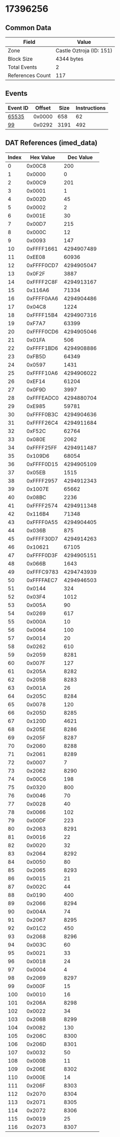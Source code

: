 # 17396256

## Common Data

| Field            | Value                    |
|------------------|--------------------------|
| Zone             | Castle Oztroja (ID: 151) |
| Block Size       | 4344 bytes               |
| Total Events     | 2                        |
| References Count | 117                      |

## Events

| Event ID            | Offset   |   Size |   Instructions |
|---------------------|----------|--------|----------------|
| [65535](./65535.md) | 0x0000   |    658 |             62 |
| [99](./99.md)       | 0x0292   |   3191 |            492 |

## DAT References (imed_data)

|   Index | Hex Value   |   Dec Value |
|---------|-------------|-------------|
|       0 | 0x00C8      |         200 |
|       1 | 0x0000      |           0 |
|       2 | 0x00C9      |         201 |
|       3 | 0x0001      |           1 |
|       4 | 0x002D      |          45 |
|       5 | 0x0002      |           2 |
|       6 | 0x001E      |          30 |
|       7 | 0x00D7      |         215 |
|       8 | 0x000C      |          12 |
|       9 | 0x0093      |         147 |
|      10 | 0xFFFF1661  |  4294907489 |
|      11 | 0xEE08      |       60936 |
|      12 | 0xFFFF0CD7  |  4294905047 |
|      13 | 0x0F2F      |        3887 |
|      14 | 0xFFFF2C8F  |  4294913167 |
|      15 | 0x116A6     |       71334 |
|      16 | 0xFFFF0AA6  |  4294904486 |
|      17 | 0x04C8      |        1224 |
|      18 | 0xFFFF15B4  |  4294907316 |
|      19 | 0xF7A7      |       63399 |
|      20 | 0xFFFF0CD6  |  4294905046 |
|      21 | 0x01FA      |         506 |
|      22 | 0xFFFF1BD6  |  4294908886 |
|      23 | 0xFB5D      |       64349 |
|      24 | 0x0597      |        1431 |
|      25 | 0xFFFF10A6  |  4294906022 |
|      26 | 0xEF14      |       61204 |
|      27 | 0x0F9D      |        3997 |
|      28 | 0xFFFEADC0  |  4294880704 |
|      29 | 0xE985      |       59781 |
|      30 | 0xFFFF0B3C  |  4294904636 |
|      31 | 0xFFFF26C4  |  4294911684 |
|      32 | 0xF52C      |       62764 |
|      33 | 0x080E      |        2062 |
|      34 | 0xFFFF25FF  |  4294911487 |
|      35 | 0x109D6     |       68054 |
|      36 | 0xFFFF0D15  |  4294905109 |
|      37 | 0x05EB      |        1515 |
|      38 | 0xFFFF2957  |  4294912343 |
|      39 | 0x1007E     |       65662 |
|      40 | 0x08BC      |        2236 |
|      41 | 0xFFFF2574  |  4294911348 |
|      42 | 0x116B4     |       71348 |
|      43 | 0xFFFF0A55  |  4294904405 |
|      44 | 0x036B      |         875 |
|      45 | 0xFFFF30D7  |  4294914263 |
|      46 | 0x10621     |       67105 |
|      47 | 0xFFFF0D3F  |  4294905151 |
|      48 | 0x066B      |        1643 |
|      49 | 0xFFFC9783  |  4294743939 |
|      50 | 0xFFFFAEC7  |  4294946503 |
|      51 | 0x0144      |         324 |
|      52 | 0x03F4      |        1012 |
|      53 | 0x005A      |          90 |
|      54 | 0x0269      |         617 |
|      55 | 0x000A      |          10 |
|      56 | 0x0064      |         100 |
|      57 | 0x0014      |          20 |
|      58 | 0x0262      |         610 |
|      59 | 0x2059      |        8281 |
|      60 | 0x007F      |         127 |
|      61 | 0x205A      |        8282 |
|      62 | 0x205B      |        8283 |
|      63 | 0x001A      |          26 |
|      64 | 0x205C      |        8284 |
|      65 | 0x0078      |         120 |
|      66 | 0x205D      |        8285 |
|      67 | 0x120D      |        4621 |
|      68 | 0x205E      |        8286 |
|      69 | 0x205F      |        8287 |
|      70 | 0x2060      |        8288 |
|      71 | 0x2061      |        8289 |
|      72 | 0x0007      |           7 |
|      73 | 0x2062      |        8290 |
|      74 | 0x00C6      |         198 |
|      75 | 0x0320      |         800 |
|      76 | 0x0046      |          70 |
|      77 | 0x0028      |          40 |
|      78 | 0x0066      |         102 |
|      79 | 0x00DF      |         223 |
|      80 | 0x2063      |        8291 |
|      81 | 0x0016      |          22 |
|      82 | 0x0020      |          32 |
|      83 | 0x2064      |        8292 |
|      84 | 0x0050      |          80 |
|      85 | 0x2065      |        8293 |
|      86 | 0x0015      |          21 |
|      87 | 0x002C      |          44 |
|      88 | 0x0190      |         400 |
|      89 | 0x2066      |        8294 |
|      90 | 0x004A      |          74 |
|      91 | 0x2067      |        8295 |
|      92 | 0x01C2      |         450 |
|      93 | 0x2068      |        8296 |
|      94 | 0x003C      |          60 |
|      95 | 0x0021      |          33 |
|      96 | 0x0018      |          24 |
|      97 | 0x0004      |           4 |
|      98 | 0x2069      |        8297 |
|      99 | 0x000F      |          15 |
|     100 | 0x0010      |          16 |
|     101 | 0x206A      |        8298 |
|     102 | 0x0022      |          34 |
|     103 | 0x206B      |        8299 |
|     104 | 0x0082      |         130 |
|     105 | 0x206C      |        8300 |
|     106 | 0x206D      |        8301 |
|     107 | 0x0032      |          50 |
|     108 | 0x000B      |          11 |
|     109 | 0x206E      |        8302 |
|     110 | 0x000E      |          14 |
|     111 | 0x206F      |        8303 |
|     112 | 0x2070      |        8304 |
|     113 | 0x2071      |        8305 |
|     114 | 0x2072      |        8306 |
|     115 | 0x0019      |          25 |
|     116 | 0x2073      |        8307 |
